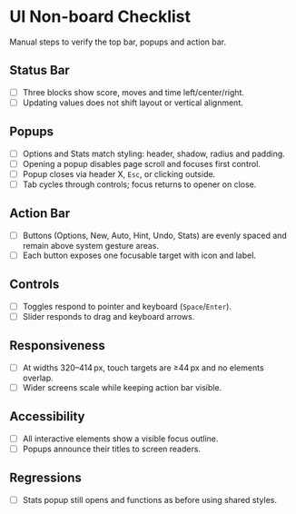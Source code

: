 # UI Non-board Checklist

Manual steps to verify the top bar, popups and action bar.

## Status Bar
- [ ] Three blocks show score, moves and time left/center/right.
- [ ] Updating values does not shift layout or vertical alignment.

## Popups
- [ ] Options and Stats match styling: header, shadow, radius and padding.
- [ ] Opening a popup disables page scroll and focuses first control.
- [ ] Popup closes via header X, `Esc`, or clicking outside.
- [ ] Tab cycles through controls; focus returns to opener on close.

## Action Bar
- [ ] Buttons (Options, New, Auto, Hint, Undo, Stats) are evenly spaced and remain above system gesture areas.
- [ ] Each button exposes one focusable target with icon and label.

## Controls
- [ ] Toggles respond to pointer and keyboard (`Space`/`Enter`).
- [ ] Slider responds to drag and keyboard arrows.

## Responsiveness
- [ ] At widths 320–414 px, touch targets are ≥44 px and no elements overlap.
- [ ] Wider screens scale while keeping action bar visible.

## Accessibility
- [ ] All interactive elements show a visible focus outline.
- [ ] Popups announce their titles to screen readers.

## Regressions
- [ ] Stats popup still opens and functions as before using shared styles.
